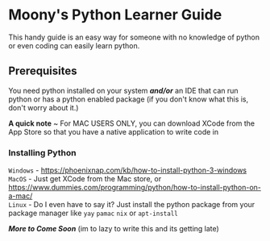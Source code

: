# Moony's Python Learner Guide

This handy guide is an easy way for someone with no knowledge of python or even coding can easily learn python. 

## Prerequisites
You need python installed on your system ***and/or*** an IDE that can run python or has a python enabled package (if you don't know what this is, don't worry about it.)

**A quick note** ~ For MAC USERS ONLY, you can download XCode from the App Store so that you have a native application to write code in

### Installing Python

`Windows` - https://phoenixnap.com/kb/how-to-install-python-3-windows  
`MacOS` - Just get XCode from the Mac store, or https://www.dummies.com/programming/python/how-to-install-python-on-a-mac/   
`Linux` - Do I even have to say it? Just install the python package from your package manager like `yay` `pamac` `nix` or `apt-install`

***More to Come Soon***
(im to lazy to write this and its getting late)
